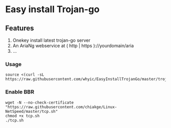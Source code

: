 # Easy install Trojan-go
## Features
1. Onekey install latest trojan-go server
2. An AriaNg webservice at ( http | https )://yourdomain/aria
3. ...
### Usage
```
source <(curl -sL https://raw.githubusercontent.com/whyic/EasyInstallTrojanGo/master/trojan_mult.sh)
```
### Enable BBR
```
wget -N --no-check-certificate "https://raw.githubusercontent.com/chiakge/Linux-NetSpeed/master/tcp.sh"
chmod +x tcp.sh
./tcp.sh
```
